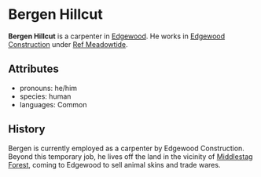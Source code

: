# Bergen Hillcut

**Bergen Hillcut** is a carpenter in [Edgewood](../edgewood/edgewood.md). He works in [Edgewood Construction](../../../organizations/edgewood-construction.md) under [Ref Meadowtide](ref-meadowtide.md).

## Attributes

- pronouns: he/him
- species: human
- languages: Common

## History

Bergen is currently employed as a carpenter by Edgewood Construction. Beyond this temporary job, he lives off the land in the vicinity of [Middlestag Forest](../../../mote/esterfell/lenya/middlestag-forest.md), coming to Edgewood to sell animal skins and trade wares.
